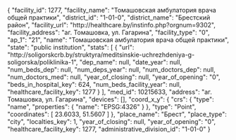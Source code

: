 {
    "facility_id": 1277,
    "facility_name": "Томашовская амбулатория врача общей практики",
    "district_id": "1-01-0",
    "district_name": "Брестский район",
    "facility_url": "http:\/\/healthcare.by\/instinfo.php?orgnum=9302",
    "facility_address": "аг. Томашовка, ул. Гагарина",
    "facility_type": "0",
    "ap_1": "21",
    "name": "Томашовская амбулатория врача общей практики",
    "state": "public institution",
    "stats": [
        {
            "url": "http:\/\/soligorskcrb.by\/struktyra\/meditsinskie-uchrezhdeniya-g-soligorska\/poliklinika-1",
            "dep_name": null,
            "date_year": null,
            "num_beds_dep": null,
            "num_deps_year": null,
            "num_doctors_dep": null,
            "num_doctors_med": null,
            "year_of_closing": null,
            "year_of_opening": "0",
            "beds_in_hospital_key": 624,
            "num_beds_facility_year": null,
            "healthcare_facility_key": 1277
        }
    ],
    "med_id": 10215633,
    "address": "аг. Томашовка, ул. Гагарина",
    "devices": [],
    "coord_x_y": {
        "crs": {
            "type": "name",
            "properties": {
                "name": "EPSG:4326"
            }
        },
        "type": "Point",
        "coordinates": [
            23.6033,
            51.5607
        ]
    },
    "place_name": "Брест",
    "place_type": "city",
    "localties_key": 1,
    "year_of_closing": null,
    "year_of_opening": "0",
    "healthcare_facility_key": 1277,
    "administrative_division_id": "1-01-0"
}